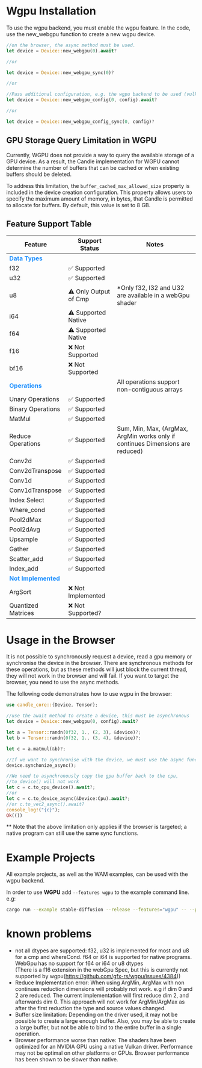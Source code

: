 # Wgpu Installation
To use the wgpu backend, you must enable the wgpu feature.
In the code, use the new_webgpu function to create a new wgpu device.
```rust
//on the browser, the async method must be used.
let device = Device::new_webgpu(0).await?

//or

let device = Device::new_webgpu_sync(0)?

//or

//Pass additional configuration, e.g. the wgpu backend to be used (vulkan, dx12 or metal).
let device = Device::new_webgpu_config(0, config).await? 

//or

let device = Device::new_webgpu_config_sync(0, config)?
```

## GPU Storage Query Limitation in WGPU

Currently, WGPU does not provide a way to query the available storage of a GPU device. As a result, the Candle implementation for WGPU cannot determine the number of buffers that can be cached or when existing buffers should be deleted.

To address this limitation, the `buffer_cached_max_allowed_size` property is included in the device creation configuration. This property allows users to specify the maximum amount of memory, in bytes, that Candle is permitted to allocate for buffers. By default, this value is set to 8 GB.

## Feature Support Table

| Feature                     | Support Status                                  | Notes                                                              |
|-----------------------------|-------------------------------------------------|--------------------------------------------------------------------|
| **<span style="color:#1E90FF">Data Types</span>**                                  |                                       |                                                                    |
| f32                         | ✅ Supported                                     |                                                                    |
| u32                         | ✅ Supported                                     |                                                                    |
| u8                          | ⚠️ Only Output of Cmp                            | *Only f32, I32 and U32 are available in a webGpu shader            |
| i64                         | ⚠️ Supported Native                              |                                                                    |
| f64                         | ⚠️ Supported Native                              |                                                                    |
| f16                         | ❌ Not Supported                                 |                                                                    |
| bf16                        | ❌ Not Supported                                 |                                                                    |
| **<span style="color:#1E90FF">Operations</span>**              |                                                 |   All operations support non-contiguous arrays                                                                   |
| Unary Operations            | ✅ Supported                                     |                                                   |
| Binary Operations           | ✅ Supported                                     |                                |
| MatMul                      | ✅ Supported                                     |                                                                    |
| Reduce Operations           | ✅ Supported                                     | Sum, Min, Max, (ArgMax, ArgMin works only if continues Dimensions are reduced)                                     |
| Conv2d                      | ✅ Supported                                     |                                                                    |
| Conv2dTranspose             | ✅ Supported                                     |       |
| Conv1d                      | ✅ Supported                                     |                                                                    |
| Conv1dTranspose             | ✅ Supported                                     |                                                                    |
| Index Select                | ✅ Supported                                     |                                                                    |
| Where_cond                  | ✅ Supported                                     |                                                                    |
| Pool2dMax                   | ✅ Supported                               |                                                                    |
| Pool2dAvg                   | ✅ Supported                               |                                                                    |
| Upsample                    | ✅ Supported                               |                                                                    |
| Gather                      | ✅ Supported                               |                                                                    |
| Scatter_add                 | ✅ Supported                               |                                                                    |
| Index_add                   | ✅ Supported                              |                                                                    |
| **<span style="color:#1E90FF">Not Implemented</span>**        |                                                 |                                                                    |
| ArgSort                     | ❌ Not Implemented                               |                                                                    |
| Quantized Matrices          | ❌ Not Supported?                                 |                                                                    |



# Usage in the Browser
It is not possible to synchronously request a device, read a gpu memory or synchronise the device in the browser. 
There are synchronous methods for these operations, but as these methods will just block the current thread, they will not work in the browser and will fail. 
If you want to target the browser, you need to use the async methods.

The following code demonstrates how to use wgpu in the browser:
```rust
use candle_core::{Device, Tensor};

//use the await method to create a device, this must be asynchronous
let device = Device::new_webgpu(0, config).await? 

let a = Tensor::randn(0f32, 1., (2, 3), &device)?;
let b = Tensor::randn(0f32, 1., (3, 4), &device)?;

let c = a.matmul(&b)?;

//If we want to synchronise with the device, we must use the async function.
device.synchonize_async();

//We need to asynchronously copy the gpu buffer back to the cpu, 
//to_device() will not work
let c = c.to_cpu_device().await?; 
//or
let c = c.to_device_async(&Device:Cpu).await?;
//or c.to_vec2_async().await?
console_log!("{c}");
Ok(())
```
** Note that the above limitation only applies if the browser is targeted; a native program can still use the same sync functions.

# Example Projects
All example projects, as well as the WAM examples, can be used with the wgpu backend. 

In order to use **WGPU** add `--features wgpu` to the example command line.
e.g:
```bash
cargo run --example stable-diffusion --release --features="wgpu" -- --prompt "Anthropomorphic cat dressed as a fire fighter" --sd-version v1-5
```


# known problems
- not all dtypes are supported: f32, u32 is implemented for most and u8 for a cmp and whereCond. 
  f64 or i64 is supported for native programs. WebGpu has no support for f64 or i64 or u8 dtypes<br>
  (There is a f16 extension in the webGpu Spec, but this is currently not supported by wgpu(https://github.com/gfx-rs/wgpu/issues/4384))
- Reduce Implementation error: When using ArgMin, ArgMax with non continues reduction dimensions will probably not work. e.g if dim 0 and 2 are reduced. The current implementation will first reduce dim 2, and afterwards dim 0. This approach will not work for ArgMin/ArgMax as after the first reduction the type and source values changed.
- Buffer size limitation: 
  Depending on the driver used, it may not be possible to create a large enough buffer. 
  Also, you may be able to create a large buffer, but not be able to bind to the entire buffer in a single operation.
- Browser performance worse than native:
  The shaders have been optimized for an NVIDIA GPU using a native Vulkan driver. 
  Performance may not be optimal on other platforms or GPUs. Browser performance has been shown to be slower than native.
